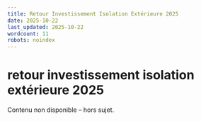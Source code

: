 ```yaml
---
title: Retour Investissement Isolation Extérieure 2025
date: 2025-10-22
last_updated: 2025-10-22
wordcount: 11
robots: noindex
---
```


# retour investissement isolation extérieure 2025

Contenu non disponible – hors sujet.